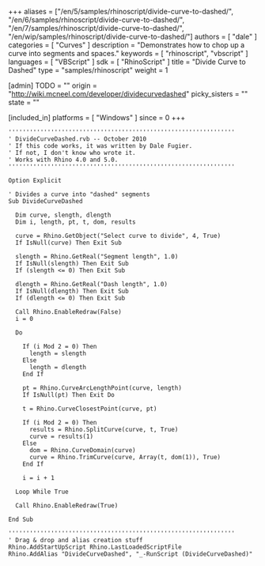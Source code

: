 +++
aliases = ["/en/5/samples/rhinoscript/divide-curve-to-dashed/", "/en/6/samples/rhinoscript/divide-curve-to-dashed/", "/en/7/samples/rhinoscript/divide-curve-to-dashed/", "/en/wip/samples/rhinoscript/divide-curve-to-dashed/"]
authors = [ "dale" ]
categories = [ "Curves" ]
description = "Demonstrates how to chop up a curve into segments and spaces."
keywords = [ "rhinoscript", "vbscript" ]
languages = [ "VBScript" ]
sdk = [ "RhinoScript" ]
title = "Divide Curve to Dashed"
type = "samples/rhinoscript"
weight = 1

[admin]
TODO = ""
origin = "http://wiki.mcneel.com/developer/dividecurvedashed"
picky_sisters = ""
state = ""

[included_in]
platforms = [ "Windows" ]
since = 0
+++

```vbnet
''''''''''''''''''''''''''''''''''''''''''''''''''''''''''''''''
' DivideCurveDashed.rvb -- October 2010
' If this code works, it was written by Dale Fugier.
' If not, I don't know who wrote it.
' Works with Rhino 4.0 and 5.0.
''''''''''''''''''''''''''''''''''''''''''''''''''''''''''''''''

Option Explicit

' Divides a curve into "dashed" segments
Sub DivideCurveDashed

  Dim curve, slength, dlength
  Dim i, length, pt, t, dom, results

  curve = Rhino.GetObject("Select curve to divide", 4, True)
  If IsNull(curve) Then Exit Sub

  slength = Rhino.GetReal("Segment length", 1.0)
  If IsNull(slength) Then Exit Sub
  If (slength <= 0) Then Exit Sub  

  dlength = Rhino.GetReal("Dash length", 1.0)
  If IsNull(dlength) Then Exit Sub
  If (dlength <= 0) Then Exit Sub

  Call Rhino.EnableRedraw(False)
  i = 0

  Do

    If (i Mod 2 = 0) Then
      length = slength
    Else
      length = dlength
    End If

    pt = Rhino.CurveArcLengthPoint(curve, length)
    If IsNull(pt) Then Exit Do

    t = Rhino.CurveClosestPoint(curve, pt)

    If (i Mod 2 = 0) Then
      results = Rhino.SplitCurve(curve, t, True)
      curve = results(1)
    Else
      dom = Rhino.CurveDomain(curve)
      curve = Rhino.TrimCurve(curve, Array(t, dom(1)), True)
    End If

    i = i + 1

  Loop While True    

  Call Rhino.EnableRedraw(True)

End Sub

''''''''''''''''''''''''''''''''''''''''''''''''''''''''''''''''
' Drag & drop and alias creation stuff
Rhino.AddStartUpScript Rhino.LastLoadedScriptFile
Rhino.AddAlias "DivideCurveDashed", "_-RunScript (DivideCurveDashed)"
```

